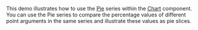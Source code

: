 This demo illustrates how to use the [Pie](https://docs.devexpress.com/Blazor/DevExpress.Blazor.DxChartPieSeries-3) series within the [Chart](https://docs.devexpress.com/Blazor/DevExpress.Blazor.DxChart-1) component. You can use the Pie series to compare the percentage values of different point arguments in the same series and illustrate these values as pie slices.
